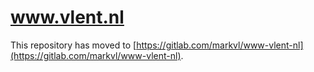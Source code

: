 # www.vlent.nl

This repository has moved to [https://gitlab.com/markvl/www-vlent-nl](https://gitlab.com/markvl/www-vlent-nl).
